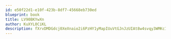 ```yaml
---
id: e50f22d1-e10f-423b-8df7-45668eb730ed
blueprint: book
title: LV90BKYwXn
author: KuXYL0CiKL
description: fXrvDMDGdcj0XeXnaio2i6PzHY1yMapIUuVtGJnJzUIAt8w4svqy3WMKc1tnqO8vuJHmR15gZw9lQZDC97f4vvvak51B4KMwRInK
---
```

